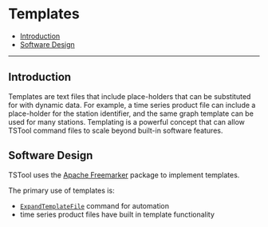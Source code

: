 # Templates #

* [Introduction](#itroduction)
* [Software Design](#software-design)

-----------------

## Introduction ##

Templates are text files that include place-holders that can be substituted for with dynamic data.
For example, a time series product file can include a place-holder for the station identifier,
and the same graph template can be used for many stations.
Templating is a powerful concept that can allow TSTool command files to scale beyond built-in software features.

## Software Design ##

TSTool uses the [Apache Freemarker](https://freemarker.apache.org/) package to implement templates.

The primary use of templates is:

* [`ExpandTemplateFile`](http://learn.openwaterfoundation.org/cdss-app-tstool-doc-user/command-ref/ExpandTemplateFile/ExpandTemplateFile/) command for automation
* time series product files have built in template functionality
